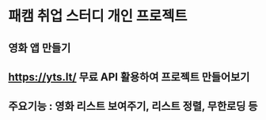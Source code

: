 # 패캠 취업 스터디 개인 프로젝트

## 영화 앱 만들기

## https://yts.lt/ 무료 API 활용하여 프로젝트 만들어보기

## 주요기능 : 영화 리스트 보여주기, 리스트 정렬, 무한로딩 등
